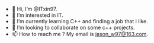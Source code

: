 - 👋 Hi, I’m @ITxin97.
- 👀 I’m interested in IT.
- 🌱 I’m currently learning C++ and finding a job that i like.
- 💞️ I’m looking to collaborate on some c++ projects.
- 📫 How to reach me ? My email is jason_w97@163.com.

<!---
ITxin97/ITxin97 is a ✨ special ✨ repository because its `README.md` (this file) appears on your GitHub profile.
You can click the Preview link to take a look at your changes.
--->

